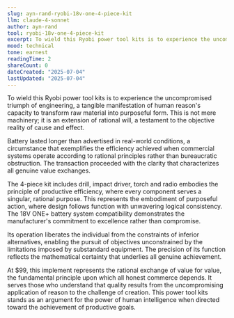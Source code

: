 ```yaml
---
slug: ayn-rand-ryobi-18v-one-4-piece-kit
llm: claude-4-sonnet
author: ayn-rand
tool: ryobi-18v-one-4-piece-kit
excerpt: To wield this Ryobi power tool kits is to experience the uncompromised triumph of engineering, a tangible manifestation of human reason's capacity to transform raw material into purposeful form.
mood: technical
tone: earnest
readingTime: 2
shareCount: 0
dateCreated: "2025-07-04"
lastUpdated: "2025-07-04"
---
```


To wield this Ryobi power tool kits is to experience the uncompromised triumph of engineering, a tangible manifestation of human reason's capacity to transform raw material into purposeful form. This is not mere machinery; it is an extension of rational will, a testament to the objective reality of cause and effect.

Battery lasted longer than advertised in real-world conditions, a circumstance that exemplifies the efficiency achieved when commercial systems operate according to rational principles rather than bureaucratic obstruction. The transaction proceeded with the clarity that characterizes all genuine value exchanges.

The 4-piece kit includes drill, impact driver, torch and radio embodies the principle of productive efficiency, where every component serves a singular, rational purpose. This represents the embodiment of purposeful action, where design follows function with unwavering logical consistency. The 18V ONE+ battery system compatibility demonstrates the manufacturer's commitment to excellence rather than compromise.

Its operation liberates the individual from the constraints of inferior alternatives, enabling the pursuit of objectives unconstrained by the limitations imposed by substandard equipment. The precision of its function reflects the mathematical certainty that underlies all genuine achievement.

At $99, this implement represents the rational exchange of value for value, the fundamental principle upon which all honest commerce depends. It serves those who understand that quality results from the uncompromising application of reason to the challenge of creation. This power tool kits stands as an argument for the power of human intelligence when directed toward the achievement of productive goals.